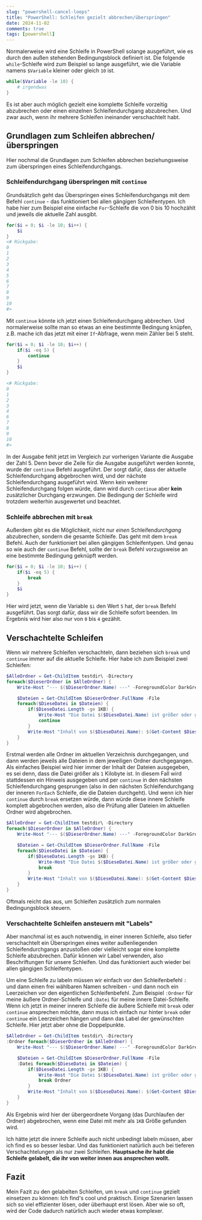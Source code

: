 ```yaml
---
slug: "powershell-cancel-loops"
title: "PowerShell: Schleifen gezielt abbrechen/überspringen"
date: 2024-11-02
comments: true
tags: [powershell]
---
```


Normalerweise wird eine Schleife in PowerShell solange ausgeführt, wie es durch den außen stehenden Bedingungsblock definiert ist. Die folgende `while`-Schleife wird zum Beispiel so lange ausgeführt, wie die Variable namens `$Variable` kleiner oder gleich `10` ist.

```powershell
while($Variable -le 10) {
    # irgendwas
}
```

Es ist aber auch möglich gezielt eine komplette Schleife vorzeitig abzubrechen oder einen einzelnen Schleifendurchgang abzubrechen. Und zwar auch, wenn ihr mehrere Schleifen ineinander verschachtelt habt.

## Grundlagen zum Schleifen abbrechen/überspringen

Hier nochmal die Grundlagen zum Schleifen abbrechen beziehungsweise zum überspringen eines Schleifendurchgangs.

### Schleifendurchgang überspringen mit `continue`

Grundsätzlich geht das Überspringen eines Schleifendurchgangs mit dem Befehl `continue` - das funktioniert bei allen gängigen Schleifentypen.
Ich habe hier zum Beispiel eine einfache `For`-Schleife die von 0 bis 10 hochzählt und jeweils die aktuelle Zahl ausgibt.

```powershell
for($i = 0; $i -le 10; $i++) {
    $i
}
<# Rückgabe:
0
1
2
3
4
5
6
7
8
9
10
#>
```

Mit `continue` könnte ich jetzt einen Schleifendurchgang abbrechen. Und normalerweise sollte man so etwas an eine bestimmte Bedingung knüpfen, z.B. mache ich das jetzt mit einer `If`-Abfrage, wenn mein Zähler bei 5 steht.

```powershell  {hl_lines=[13,14]}
for($i = 0; $i -le 10; $i++) {
    if($i -eq 5) {
        continue
    }
    $i
}

<# Rückgabe:
0
1
2
3
4
6
7
8
9
10
#>
```

In der Ausgabe fehlt jetzt im Vergleich zur vorherigen Variante die Ausgabe der Zahl 5. Denn bevor die Zeile für die Ausgabe ausgeführt werden konnte, wurde der `continue` Befehl ausgeführt. Der sorgt dafür, dass der aktuelle Schleifendurchgang abgebrochen wird, und der nächste Schleifendurchgang ausgeführt wird.
Wenn kein weiterer Schleifendurchgang folgen würde, dann wird durch `continue` aber **kein** zusätzlicher Durchgang erzwungen. Die Bedingung der Schleife wird trotzdem weiterhin ausgewertet und beachtet.

### Schleife abbrechen mit `break`

Außerdem gibt es die Möglichkeit, nicht nur *einen* Schleifen*durchgang* abzubrechen, sondern die gesamte Schleife. Das geht mit dem `break` Befehl. Auch der funktioniert bei allen gängigen Schleifentypen. Und genau so wie auch der `continue` Befehl, sollte der `break` Befehl vorzugsweise an eine bestimmte Bedingung geknüpft werden.

```powershell
for($i = 0; $i -le 10; $i++) {
    if($i -eq 5) {
        break
    }
    $i
}
```

Hier wird jetzt, wenn die Variable `$i` den Wert `5` hat, der `break` Befehl ausgeführt. Das sorgt dafür, dass wir die Schleife sofort beenden. Im Ergebnis wird hier also nur von `0` bis `4` gezählt.

## Verschachtelte Schleifen

Wenn wir mehrere Schleifen verschachteln, dann beziehen sich `break` und `continue` immer auf die aktuelle Schleife. Hier habe ich zum Beispiel zwei Schleifen:

```powershell {hl_lines=[9]}
$AlleOrdner = Get-ChildItem testdir\ -Directory
foreach($DieserOrdner in $AlleOrdner) {
    Write-Host "--- $($DieserOrdner.Name) ---" -ForegroundColor DarkGreen

    $Dateien = Get-ChildItem $DieserOrdner.FullName -File
    foreach($DieseDatei in $Dateien) {
        if($DieseDatei.Length -ge 1KB) {
            Write-Host "Die Datei $($DieseDatei.Name) ist größer oder gleich 1 KB - Überspringe Schleifendurchgang" -ForegroundColor Red
            continue
        }
        Write-Host "Inhalt von $($DieseDatei.Name): $(Get-Content $DieseDatei.FullName)" -ForegroundColor Yellow
    }
}
```

Erstmal werden alle Ordner im aktuellen Verzeichnis durchgegangen, und dann werden jeweils alle Dateien in dem jeweiligen Ordner durchgegangen. Als einfaches Beispiel wird hier immer der Inhalt der Dateien ausgegeben, es sei denn, dass die Datei größer als `1` Kilobyte ist. In diesem Fall wird stattdessen ein Hinweis ausgegeben und per `continue` in den nächsten Schleifendurchgang gesprungen (also in den nächsten Schleifendurchgang der inneren `ForEach` Schleife, die die Dateien durchgeht).
Und wenn ich hier `continue` durch `break` ersetzen würde, dann würde diese innere Schleife komplett abgebrochen werden, also die Prüfung aller Dateien im aktuellen Ordner wird abgebrochen.

```powershell {hl_lines=[9]}
$AlleOrdner = Get-ChildItem testdir\ -Directory
foreach($DieserOrdner in $AlleOrdner) {
    Write-Host "--- $($DieserOrdner.Name) ---" -ForegroundColor DarkGreen

    $Dateien = Get-ChildItem $DieserOrdner.FullName -File
    foreach($DieseDatei in $Dateien) {
        if($DieseDatei.Length -ge 1KB) {
            Write-Host "Die Datei $($DieseDatei.Name) ist größer oder gleich 1 KB - Überspringe Schleifendurchgang" -ForegroundColor Red
            break
        }
        Write-Host "Inhalt von $($DieseDatei.Name): $(Get-Content $DieseDatei.FullName)" -ForegroundColor Yellow
    }
}
```

Oftmals reicht das aus, um Schleifen zusätzlich zum normalen Bedingungsblock steuern.

### Verschachtelte Schleifen ansteuern mit "Labels"

Aber manchmal ist es auch notwendig, in einer inneren Schleife, also tiefer verschachtelt ein Überspringen eines weiter außenliegenden Schleifendurchgangs anzustoßen oder vielleicht sogar eine komplette Schleife abzubrechen.
Dafür können wir Label verwenden, also Beschriftungen für unsere Schleifen. Und das funktioniert auch wieder bei allen gängigen Schleifentypen.

Um eine Schleife zu labeln müssen wir einfach vor den Schleifenbefehl `:` und dann einen frei wählbaren Namen schreiben - und dann noch ein Leerzeichen vor den eigentlichen Schleifenbefehl. Zum Beispiel `:Ordner` für meine äußere Ordner-Schleife und `:Datei` für meine innere Datei-Schleife.
Wenn ich jetzt in meiner inneren Schleife die äußere Schleife mit `break` oder `continue` ansprechen möchte, dann muss ich einfach nur hinter `break` oder `continue` ein Leerzeichen hängen und dann das Label der gewünschten Schleife. Hier jetzt aber ohne die Doppelpunkte.

```powershell {hl_lines=[2,6,9]}
$AlleOrdner = Get-ChildItem testdir\ -Directory
:Ordner foreach($DieserOrdner in $AlleOrdner) {
    Write-Host "--- $($DieserOrdner.Name) ---" -ForegroundColor DarkGreen

    $Dateien = Get-ChildItem $DieserOrdner.FullName -File
    :Datei foreach($DieseDatei in $Dateien) {
        if($DieseDatei.Length -ge 1KB) {
            Write-Host "Die Datei $($DieseDatei.Name) ist größer oder gleich 1 KB - Überspringe Schleifendurchgang" -ForegroundColor Red
            break Ordner
        }
        Write-Host "Inhalt von $($DieseDatei.Name): $(Get-Content $DieseDatei.FullName)" -ForegroundColor Yellow
    }
}
```

Als Ergebnis wird hier der übergeordnete Vorgang (das Durchlaufen der Ordner) abgebrochen, wenn eine Datei mit mehr als `1KB` Größe gefunden wird.

Ich hätte jetzt die innere Schleife auch nicht unbedingt labeln müssen, aber ich find es so besser lesbar.
Und das funktioniert natürlich auch bei tieferen Verschachtelungen als nur zwei Schleifen. **Hauptsache ihr habt die Schleife gelabelt, die ihr von weiter innen aus ansprechen wollt.**

## Fazit

Mein Fazit zu den gelabelten Schleifen, um `break` und `continue` gezielt einsetzen zu können: Ich find's cool und praktisch. Einige Szenarien lassen sich so viel effizienter lösen, oder überhaupt erst lösen. Aber wie so oft, wird der Code dadurch natürlich auch wieder etwas komplexer.
